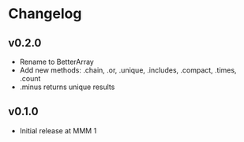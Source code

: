 # Changelog

## v0.2.0

* Rename to BetterArray
* Add new methods: .chain, .or, .unique, .includes, .compact, .times, .count
* .minus returns unique results

## v0.1.0

* Initial release at MMM 1
